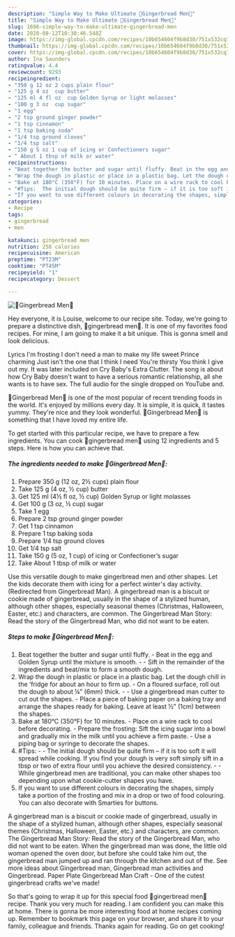 ```yaml
---
description: "Simple Way to Make Ultimate 🍪Gingerbread Men🍪"
title: "Simple Way to Make Ultimate 🍪Gingerbread Men🍪"
slug: 1696-simple-way-to-make-ultimate-gingerbread-men
date: 2020-08-12T10:30:46.548Z
image: https://img-global.cpcdn.com/recipes/10b654604f9b8d30/751x532cq70/🍪gingerbread-men🍪-recipe-main-photo.jpg
thumbnail: https://img-global.cpcdn.com/recipes/10b654604f9b8d30/751x532cq70/🍪gingerbread-men🍪-recipe-main-photo.jpg
cover: https://img-global.cpcdn.com/recipes/10b654604f9b8d30/751x532cq70/🍪gingerbread-men🍪-recipe-main-photo.jpg
author: Ina Saunders
ratingvalue: 4.4
reviewcount: 9293
recipeingredient:
- "350 g 12 oz 2 cups plain flour"
- "125 g 4 oz  cup butter"
- "125 ml 4 fl oz  cup Golden Syrup or light molasses"
- "100 g 3 oz  cup sugar"
- "1 egg"
- "2 tsp ground ginger powder"
- "1 tsp cinnamon"
- "1 tsp baking soda"
- "1/4 tsp ground cloves"
- "1/4 tsp salt"
- "150 g 5 oz 1 cup of icing or Confectioners sugar"
- " About 1 tbsp of milk or water"
recipeinstructions:
- "Beat together the butter and sugar until fluffy. Beat in the egg and Golden Syrup until the mixture is smooth.  Sift in the remainder of the ingredients and beat/mix to form a smooth dough."
- "Wrap the dough in plastic or place in a plastic bag. Let the dough chill in the ‘fridge for about an hour to firm up. On a floured surface, roll out the dough to about ¼” (6mm) thick.   Use a gingerbread man cutter to cut out the shapes. Place a piece of baking paper on a baking tray and arrange the shapes ready for baking. Leave at least ½” (1cm) between the shapes."
- "Bake at 180°C (350°F) for 10 minutes. Place on a wire rack to cool before decorating. Prepare the frosting: Sift the icing sugar into a bowl and gradually mix in the milk until you achieve a firm paste. Use a piping bag or syringe to decorate the shapes."
- "#Tips:  The initial dough should be quite firm – if it is too soft it will spread while cooking. If you find your dough is very soft simply sift in a tbsp or two of extra flour until you achieve the desired consistency.  While gingerbread men are traditional, you can make other shapes too depending upon what cookie-cutter shapes you have."
- "If you want to use different colours in decorating the shapes, simply take a portion of the frosting and mix in a drop or two of food colouring. You can also decorate with Smarties for buttons."
categories:
- Recipe
tags:
- gingerbread
- men

katakunci: gingerbread men 
nutrition: 258 calories
recipecuisine: American
preptime: "PT23M"
cooktime: "PT45M"
recipeyield: "1"
recipecategory: Dessert

---
```



![🍪Gingerbread Men🍪](https://img-global.cpcdn.com/recipes/10b654604f9b8d30/751x532cq70/🍪gingerbread-men🍪-recipe-main-photo.jpg)

Hey everyone, it is Louise, welcome to our recipe site. Today, we're going to prepare a distinctive dish, 🍪gingerbread men🍪. It is one of my favorites food recipes. For mine, I am going to make it a bit unique. This is gonna smell and look delicious.

Lyrics I&#39;m frosting I don&#39;t need a man to make my life sweet Prince charming Just isn&#39;t the one that I think I need You&#39;re thirsty You think I give out my. It was later included on Cry Baby&#39;s Extra Clutter. The song is about how Cry Baby doesn&#39;t want to have a serious romantic relationship, all she wants is to have sex. The full audio for the single dropped on YouTube and.

🍪Gingerbread Men🍪 is one of the most popular of recent trending foods in the world. It's enjoyed by millions every day. It is simple, it is quick, it tastes yummy. They're nice and they look wonderful. 🍪Gingerbread Men🍪 is something that I have loved my entire life.


To get started with this particular recipe, we have to prepare a few ingredients. You can cook 🍪gingerbread men🍪 using 12 ingredients and 5 steps. Here is how you can achieve that.

<!--inarticleads1-->

##### The ingredients needed to make 🍪Gingerbread Men🍪:

1. Prepare 350 g (12 oz, 2½ cups) plain flour
1. Take 125 g (4 oz, ½ cup) butter
1. Get 125 ml (4½ fl oz, ½ cup) Golden Syrup or light molasses
1. Get 100 g (3 oz, ½ cup) sugar
1. Take 1 egg
1. Prepare 2 tsp ground ginger powder
1. Get 1 tsp cinnamon
1. Prepare 1 tsp baking soda
1. Prepare 1/4 tsp ground cloves
1. Get 1/4 tsp salt
1. Take 150 g (5 oz, 1 cup) of icing or Confectioner’s sugar
1. Take  About 1 tbsp of milk or water


Use this versatile dough to make gingerbread men and other shapes. Let the kids decorate them with icing for a perfect winter&#39;s day activity. (Redirected from Gingerbread Man). A gingerbread man is a biscuit or cookie made of gingerbread, usually in the shape of a stylized human, although other shapes, especially seasonal themes (Christmas, Halloween, Easter, etc.) and characters, are common. The Gingerbread Man Story: Read the story of the Gingerbread Man, who did not want to be eaten. 

<!--inarticleads2-->

##### Steps to make 🍪Gingerbread Men🍪:

1. Beat together the butter and sugar until fluffy. - Beat in the egg and Golden Syrup until the mixture is smooth. -  - Sift in the remainder of the ingredients and beat/mix to form a smooth dough.
1. Wrap the dough in plastic or place in a plastic bag. Let the dough chill in the ‘fridge for about an hour to firm up. - On a floured surface, roll out the dough to about ¼” (6mm) thick.  -  - Use a gingerbread man cutter to cut out the shapes. - Place a piece of baking paper on a baking tray and arrange the shapes ready for baking. Leave at least ½” (1cm) between the shapes.
1. Bake at 180°C (350°F) for 10 minutes. - Place on a wire rack to cool before decorating. - Prepare the frosting: Sift the icing sugar into a bowl and gradually mix in the milk until you achieve a firm paste. - Use a piping bag or syringe to decorate the shapes.
1. #Tips: -  - The initial dough should be quite firm – if it is too soft it will spread while cooking. If you find your dough is very soft simply sift in a tbsp or two of extra flour until you achieve the desired consistency. -  - While gingerbread men are traditional, you can make other shapes too depending upon what cookie-cutter shapes you have.
1. If you want to use different colours in decorating the shapes, simply take a portion of the frosting and mix in a drop or two of food colouring. You can also decorate with Smarties for buttons.


A gingerbread man is a biscuit or cookie made of gingerbread, usually in the shape of a stylized human, although other shapes, especially seasonal themes (Christmas, Halloween, Easter, etc.) and characters, are common. The Gingerbread Man Story: Read the story of the Gingerbread Man, who did not want to be eaten. When the gingerbread man was done, the little old woman opened the oven door, but before she could take him out, the gingerbread man jumped up and ran through the kitchen and out of the. See more ideas about Gingerbread man, Gingerbread man activities and Gingerbread. Paper Plate Gingerbread Man Craft - One of the cutest gingerbread crafts we&#39;ve made! 

So that's going to wrap it up for this special food 🍪gingerbread men🍪 recipe. Thank you very much for reading. I am confident you can make this at home. There is gonna be more interesting food at home recipes coming up. Remember to bookmark this page on your browser, and share it to your family, colleague and friends. Thanks again for reading. Go on get cooking!
